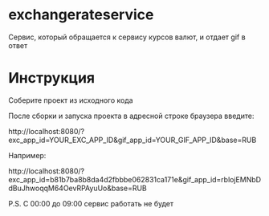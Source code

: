 # exchangerateservice
Сервис, который обращается к сервису курсов валют, и отдает gif в ответ

# Инструкция

Соберите проект из исходного кода

После сборки и запуска проекта в адресной строке браузера введите: 

http://localhost:8080/?exc_app_id=YOUR_EXC_APP_ID&gif_app_id=YOUR_GIF_APP_ID&base=RUB

Например: 

http://localhost:8080/?exc_app_id=b81b7ba8b8da4d2fbbbe062831ca171e&gif_app_id=rblojEMNbDdBuJhwoqqM64OevRPAyuUo&base=RUB

P.S. 
С 00:00 до 09:00 сервис работать не будет
